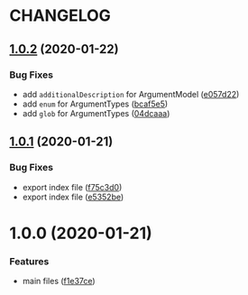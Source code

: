# CHANGELOG

## [1.0.2](https://github.com/svoboda-rabstvo/conventional-cli/compare/v1.0.1...v1.0.2) (2020-01-22)


### Bug Fixes

* add `additionalDescription` for ArgumentModel ([e057d22](https://github.com/svoboda-rabstvo/conventional-cli/commit/e057d22bb1e7a7e8b20415cb7f7ebd5dfa6878ab))
* add `enum` for ArgumentTypes ([bcaf5e5](https://github.com/svoboda-rabstvo/conventional-cli/commit/bcaf5e5e6980a067aa04d2749f00f9d215242306))
* add `glob` for ArgumentTypes ([04dcaaa](https://github.com/svoboda-rabstvo/conventional-cli/commit/04dcaaa47635afac80a62a3730a95d0d84d12e42))

## [1.0.1](https://github.com/svoboda-rabstvo/conventional-cli/compare/v1.0.0...v1.0.1) (2020-01-21)


### Bug Fixes

* export index file ([f75c3d0](https://github.com/svoboda-rabstvo/conventional-cli/commit/f75c3d0c15c150d942af4d8222410243376a7c4e))
* export index file ([e5352be](https://github.com/svoboda-rabstvo/conventional-cli/commit/e5352be9d8fc0685021a8d133d44a17600f5cc11))

# 1.0.0 (2020-01-21)


### Features

* main files ([f1e37ce](https://github.com/svoboda-rabstvo/conventional-cli/commit/f1e37cea9207fc42dfeb31c95641845b943889f5))
